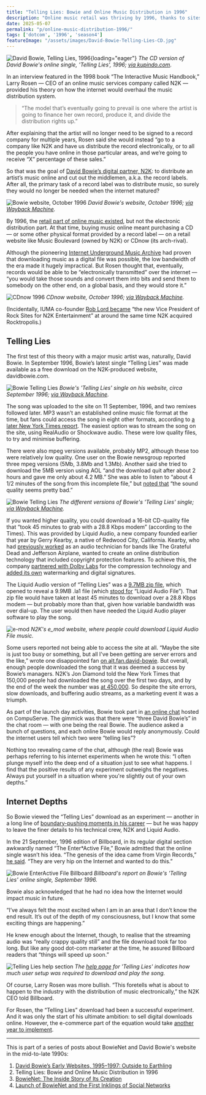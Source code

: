 ```yaml
---
title: "Telling Lies: Bowie and Online Music Distribution in 1996"
description: "Online music retail was thriving by 1996, thanks to sites like Music Boulevard and CDnow. But music downloads and streaming was more of a challenge — as David Bowie discovered in September 1996."
date: 2025-05-07
permalink: "p/online-music-distribution-1996/"
tags: ['dotcom', '1996', 'season4']
featureImage: "/assets/images/David-Bowie-Telling-Lies-CD.jpg"
---
```


![David Bowie, Telling Lies, 1996](/assets/images/David-Bowie-Telling-Lies-CD.jpg){loading="eager"}
*The CD version of David Bowie's online single, 'Telling Lies', 1996; [via kupindo.com](https://www.kupindo.com/Audio-diskovi/71944641_David-Bowie-Telling-lies-CDS-ORIGINAL).*

In an interview featured in the 1998 book “The Interactive Music Handbook,” Larry Rosen — CEO of an online music services company called N2K — provided his theory on how the internet would overhaul the music distribution system.

> “The model that’s eventually going to prevail is one where the artist is going to finance her own record, produce it, and divide the distribution rights up.” 

After explaining that the artist will no longer need to be signed to a record company for multiple years, Rosen said she would instead “go to a company like N2K and have us distribute the record electronically, or to all the people you have online in those particular areas, and we’re going to receive “X” percentage of these sales.”

So that was the goal of [David Bowie’s digital partner, N2K](/p/david-bowie-website-1995-1997/): to distribute an artist’s music online and cut out the middlemen, a.k.a. the record labels. After all, the primary task of a record label was to distribute music, so surely they would no longer be needed when the internet matured? 

![Bowie website, October 1996](/assets/images/bowie-website-home-oct1996.jpg)
*David Bowie's website, October 1996; [via Wayback Machine](https://web.archive.org/web/19961018163535/http://www.davidbowie.com:80/).*

By 1996, the [retail part of online music existed](/p/state-of-online-music-1996/), but not the electronic distribution part. At that time, buying music online meant purchasing a CD — or some other physical format provided by a record label — on a retail website like Music Boulevard (owned by N2K) or CDnow (its arch-rival). 

Although the pioneering [Internet Underground Music Archive](/p/iuma-1994/) had proven that downloading music as a digital file was possible, the low bandwidth of the era made it hugely impractical. But Rosen thought that, eventually, records would be able to be “electronically transmitted” over the internet — “you would take those sounds and convert them into bits and send them to somebody on the other end, on a global basis, and they would store it.” 

![CDnow 1996](/assets/images/cdnow-oct1996-edited.jpg)
*CDnow website, October 1996; [via Wayback Machine](https://web.archive.org/web/19961031125406/http://cdnow.com/).*

(Incidentally, IUMA co-founder [Rob Lord became](https://groups.google.com/g/alt.fan.david-bowie/c/Jqho_639Z34/m/WwwZNRrQOFsJ?pli=1) “the new Vice President of Rock Sites for N2K Entertainment” at around the same time N2K acquired Rocktropolis.)

## Telling Lies

The first test of this theory with a major music artist was, naturally, David Bowie. In September 1996, Bowie’s latest single “Telling Lies” was made available as a free download on the N2K-produced website, davidbowie.com.

![Bowie Telling Lies](/assets/images/telling-lies-frontpage-1996.jpg)
*Bowie's 'Telling Lies' single on his website, circa September 1996; [via Wayback Machine](https://web.archive.org/web/19970618175936/http://www.davidbowie.com/2.0/history/lies/).*

The song was uploaded to the site on 11 September, 1996, and two remixes followed later. MP3 wasn’t an established online music file format at the time, but fans could access the song in eight other formats, according to [a later New York Times report](https://archive.nytimes.com/www.nytimes.com/library/cyber/digimet/012097digimet.html). The easiest option was to stream the song on the site, using RealAudio or Shockwave audio. These were low quality files, to try and minimise buffering. 

There were also mpeg versions available, probably MP2, although these too were relatively low quality. One user on the Bowie newsgroup reported three mpeg versions (5Mb, 3.8Mb and 1.3Mb). Another said she tried to download the 5MB version using AOL “and the download quit after about 2 hours and gave me only about 4.2 MB.” She was able to listen to “about 4 1/2 minutes of the song from this incomplete file,” but [noted that](https://groups.google.com/g/alt.fan.david-bowie/c/OTosmGXPE28/m/wpeqn_eWj58J) “the sound quality seems pretty bad.” 

![Bowie Telling Lies](/assets/images/bowie-tellinglies-website-1996.jpg)
*The different versions of Bowie's 'Telling Lies' single; [via Wayback Machine](https://web.archive.org/web/19970719174334/http://www.davidbowie.com/2.0/history/lies/para777.html).*

If you wanted higher quality, you could download a 16-bit CD-quality file that “took 45 minutes to grab with a 28.8 Kbps modem” (according to the Times). This was provided by Liquid Audio, a new company founded earlier that year by Gerry Kearby, a native of Redwood City, California. Kearby, who had [previously worked](https://www.wired.com/1997/01/vp-dream-job-liquid-audio/) as an audio technician for bands like The Grateful Dead and Jefferson Airplane, wanted to create an online distribution technology that included copyright protection features. To achieve this, the company [partnered with Dolby Labs](https://archive.org/details/beyondchartsmp3d0000hari/page/62/mode/2up?q=wiser) for the compression technology and [added its own](https://orca.cardiff.ac.uk/id/eprint/116065/1/Rich_Samuels_Thesis_final.pdf) watermarking and digital signatures.

The Liquid Audio version of “Telling Lies” was a [9.7MB zip file](https://web.archive.org/web/19970331054456/http://e-mod.com/), which opened to reveal a 9.9MB .la1 file (which [stood for](https://www.solvusoft.com/en/file-extensions/file-extension-la1/) “Liquid Audio File”). That zip file would have taken at least 45 minutes to download over a 28.8 Kbps modem — but probably more than that, given how variable bandwidth was over dial-up. The user would then have needed the Liquid Audio player software to play the song. 

![e-mod](/assets/images/emod-screenshot.jpg)
*N2K's e_mod website, where people could download Liquid Audio File music.*

Some users reported not being able to access the site at all. “Maybe the site is just too busy or something, but all I've been getting are server errors and the like,” wrote one disappointed fan [on alt.fan.david-bowie](https://groups.google.com/g/alt.fan.david-bowie/c/OTosmGXPE28/m/qK9cZb8Qu3UJ). But overall, enough people downloaded the song that it was deemed a success by Bowie’s managers. N2K’s Jon Diamond told the New York Times that 150,000 people had downloaded the song over the first two days, and by the end of the week the number was [at 450,000](https://archive.nytimes.com/www.nytimes.com/library/cyber/digimet/012097digimet.html). So despite the site errors, slow downloads, and buffering audio streams, as a marketing event it was a triumph.

As part of the launch day activities, Bowie took part in [an online chat](http://www.bowiewonderworld.com/chats/dbchat0996.htm) hosted on CompuServe. The gimmick was that there were “three David Bowie’s” in the chat room — with one being the real Bowie. The audience asked a bunch of questions, and each online Bowie would reply anonymously. Could the internet users tell which two were “telling lies”?

Nothing too revealing came of the chat, although (the real) Bowie was perhaps referring to his internet experiments when he wrote this: “I often plunge myself into the deep end of a situation just to see what happens. I find that the positive results of any experiment outweighs the negatives. Always put yourself in a situation where you're slightly out of your own depths.”

## Internet Depths

So Bowie viewed the “Telling Lies” download as an experiment — another in a long line of [boundary-pushing moments in his career](/p/bowienet-the-inside-story/) — but he was happy to leave the finer details to his technical crew, N2K and Liquid Audio. 

In the 21 September, 1996 edition of Billboard, in its regular digital section awkwardly named “The Enter*Active File,” Bowie admitted that the online single wasn’t his idea. “The genesis of the idea came from Virgin Records,” [he said](https://books.google.co.nz/books?id=wwkEAAAAMBAJ&pg=PA58&lpg=PA58&dq=n2k+david+bowie&source=bl&ots=cZGyS-mFdo&sig=ACfU3U1S2wiOy4xu0DM5g-jnF1ekl9RbyQ&hl=en&sa=X&ved=2ahUKEwiGn-Smh-HnAhX8yDgGHVSpDF0Q6AEwEnoECAoQAQ#v=onepage&q=n2k%20david%20bowie&f=false). “They are very hip on the Internet and wanted to do this.”

![Bowie EnterActive File Billboard](/assets/images/bowie-enteractive-file-sep96.jpg)
*Billboard's report on Bowie's 'Telling Lies' online single, September 1996.*

Bowie also acknowledged that he had no idea how the Internet would impact music in future.

“I’ve always felt the most excited when I am in an area that I don’t know the end result. It’s out of the depth of my consciousness, but I know that some exciting things are happening.”

He knew enough about the Internet, though, to realise that the streaming audio was “really crappy quality still” and the file download took far too long. But like any good dot-com marketer at the time, he assured Billboard readers that “things will speed up soon.”

![Telling Lies help section](/assets/images/telling-lies-instructions-1996.jpg)
*The [help page](https://web.archive.org/web/19970719174427/http://www.davidbowie.com/2.0/history/lies/help.html) for 'Telling Lies' indicates how much user setup was required to download and play the song.*

Of course, Larry Rosen was more bullish. “This foretells what is about to happen to the industry with the distribution of music electronically,” the N2K CEO told Billboard. 

For Rosen, the “Telling Lies” download had been a successful experiment. And it was only the start of his ultimate ambition: to sell digital downloads online. However, the e-commerce part of the equation would take [another year to implement](/p/digital-music-sales-1997/).

***

This is part of a series of posts about BowieNet and David Bowie's website in the mid-to-late 1990s:

1. [David Bowie’s Early Websites, 1995–1997: Outside to Earthling](/p/david-bowie-website-1995-1997/)
2. Telling Lies: Bowie and Online Music Distribution in 1996
3. [BowieNet: The Inside Story of Its Creation](/p/bowienet-the-inside-story/)
4. [Launch of BowieNet and the First Inklings of Social Networks](/p/bowienet-launch-1998/)